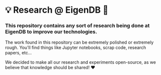 # 💡 Research @ EigenDB 🌱

### This repository contains any sort of research being done at EigenDB to improve our technologies.

The work found in this repository can be extremely polished or extremely rough. You'll find things like Jupyter notebooks, scrap code, research papers, etc...

We decided to make all our research and experiments open-source, as we believe that knowledge should be shared! ❤️